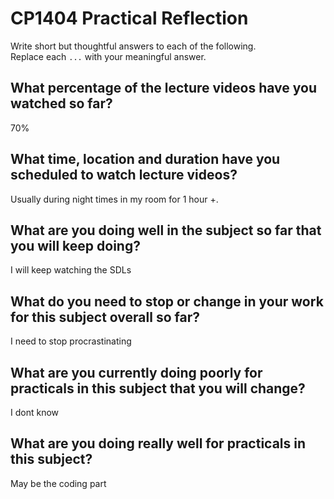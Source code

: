 # CP1404 Practical Reflection

Write short but thoughtful answers to each of the following.  
Replace each `...` with your meaningful answer.

## What percentage of the lecture videos have you watched so far?

70%

## What time, location and duration have you scheduled to watch lecture videos?

Usually during night times in my room for 1 hour +.

## What are you doing well in the subject so far that you will keep doing?

I will keep watching the SDLs

## What do you need to stop or change in your work for this subject overall so far?

I need to stop procrastinating

## What are you currently doing poorly for practicals in this subject that you will change?
I dont know

## What are you doing really well for practicals in this subject?

May be the coding part
